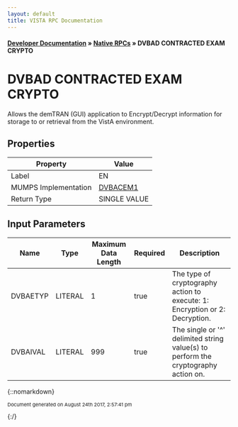 ```yaml
---
layout: default
title: VISTA RPC Documentation
---
```


#### [Developer Documentation](../index) &#187; [Native RPCs](TableOfContents) &#187; DVBAD CONTRACTED EXAM CRYPTO<br/>
# DVBAD CONTRACTED EXAM CRYPTO

Allows the demTRAN (GUI) application to Encrypt/Decrypt information for storage to or retrieval from the VistA environment.

## Properties

Property | Value
--- | ---
Label | EN
MUMPS Implementation | [DVBACEM1](http://code.osehra.org/dox/Routine_DVBACEM1_source.html)
Return Type | SINGLE VALUE


## Input Parameters

Name | Type | Maximum Data Length | Required | Description
--- | --- | --- | --- | ---
DVBAETYP | LITERAL | 1 | true | The type of cryptography action to execute: 1: Encryption or 2: Decryption.
DVBAIVAL | LITERAL | 999 | true | The single or &#x27;^&#x27; delimited string value(s) to perform the cryptography action on.



{::nomarkdown} <br/><p style="font-size: 11px">Document generated on August 24th 2017, 2:57:41 pm</p>{:/}